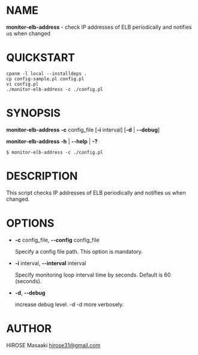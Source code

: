 # NAME

__monitor-elb-address__ - check IP addresses of ELB periodically and notifies us when changed

# QUICKSTART

    cpanm -l local --installdeps .
    cp config-sample.pl config.pl
    vi config.pl
    ./monitor-elb-address -c ./config.pl

# SYNOPSIS

__monitor-elb-address__
__\-c__ config\_file
\[__\-i__ interval\]
\[__\-d__ | __\--debug__\]

__monitor-elb-address__ __\-h__ | __\--help__ | __\-?__

    $ monitor-elb-address -c ./config.pl

# DESCRIPTION

This script checks IP addresses of ELB periodically and notifies us when changed.

# OPTIONS

- __\-c__ config\_file, __\--config__ config\_file

    Specify a config file path. This option is mandatory.

- __\-i__ interval, __\--interval__ interval

    Specify monitoring loop interval time by seconds. Default is 60 (seconds).

- __\-d__, __\--debug__

    increase debug level.
    \-d -d more verbosely.

# AUTHOR

HIROSE Masaaki <hirose31@gmail.com>

